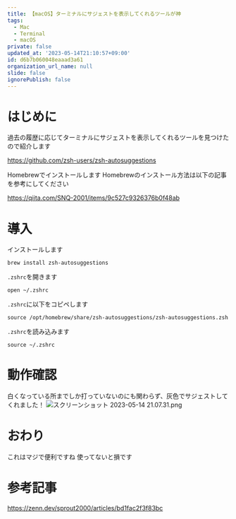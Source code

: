 ```yaml
---
title: 【macOS】ターミナルにサジェストを表示してくれるツールが神
tags:
  - Mac
  - Terminal
  - macOS
private: false
updated_at: '2023-05-14T21:10:57+09:00'
id: d6b7b060048eaaad3a61
organization_url_name: null
slide: false
ignorePublish: false
---
```

# はじめに
過去の履歴に応じてターミナルにサジェストを表示してくれるツールを見つけたので紹介します

https://github.com/zsh-users/zsh-autosuggestions

Homebrewでインストールします
Homebrewのインストール方法は以下の記事を参考にしてください

https://qiita.com/SNQ-2001/items/9c527c9326376b0f48ab

# 導入
インストールします
```:ターミナル
brew install zsh-autosuggestions
```

`.zshrc`を開きます
```:ターミナル
open ~/.zshrc
```

`.zshrc`に以下をコピペします
```.zshrc
source /opt/homebrew/share/zsh-autosuggestions/zsh-autosuggestions.zsh
```

`.zshrc`を読み込みます
```
source ~/.zshrc
```

# 動作確認
白くなっている所までしか打っていないのにも関わらず、灰色でサジェストしてくれました！
![スクリーンショット 2023-05-14 21.07.31.png](https://qiita-image-store.s3.ap-northeast-1.amazonaws.com/0/1745371/de00e744-fd54-f2e5-1915-e865b6e0e242.png)

# おわり
これはマジで便利ですね
使ってないと損です

# 参考記事
https://zenn.dev/sprout2000/articles/bd1fac2f3f83bc
